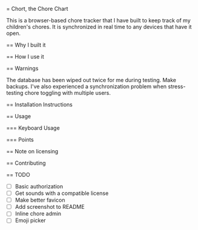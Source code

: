 = Chort, the Chore Chart

This is a browser-based chore tracker that I have built to keep track of my
children's chores.  It is synchronized in real time to any devices that have it
open.

== Why I built it

== How I use it

== Warnings

The database has been wiped out twice for me during testing.  Make backups.
I've also experienced a synchronization problem when stress-testing chore
toggling with multiple users.

== Installation Instructions

== Usage

=== Keyboard Usage

=== Points

== Note on licensing

== Contributing

== TODO

- [ ] Basic authorization
- [ ] Get sounds with a compatible license
- [ ] Make better favicon
- [ ] Add screenshot to README
- [ ] Inline chore admin
- [ ] Emoji picker
